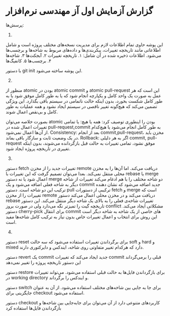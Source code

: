 # گزارش آزمایش اول آز مهندسی نرم‌افزار


پرسش‌ها:

1. 
این پوشه حاوی تمام اطلاعات لازم برای مدیریت نسخه‌های مختلف پروژه است و شامل اطلاعاتی مانند تاریخچه تغییرات، پیکربندی‌ها و داده‌های مربوط به شاخه‌ها و برچسب‌ها می‌شود.
اطلاعات ذخیره شده در آن شامل: ۱. تاریخچه تغییرات ۲. آبجکت‌ها ۳. شاخه‌ها ۴. برچسب‌ها ۵. کانفیگ‌ها

با دستور git init این پوشه ساخته می‌شود.

2.
منظور از atomic بودن در atomic commit و atomic pull-request این است که هر عمل به صورت یک واحد کامل و یکپارچه انجام شود که یا به طور کامل موفق شود یا به طور کامل شکست بخورد، بدون اینکه حالت ناتمامی در سیستم باقی بگذارد. این ویژگی تضمین می‌کند که هیچ‌گونه تغییر ناقصی در سیستم ایجاد نشود و همه عملیات به طور کامل و بی‌نقص اعمال شوند.

بصورت خلاصه می‌توان atomic بودن را اینطوری توصیف کرد:
همه یا هیچ: یا تمامی تغییرات اعمال شده در pull-request,commit به طور کامل انجام می‌شود یا هیچ‌کدام از آن‌ها اعمال نمی‌شود.
Consistency: بعد از انجام commit,pull-request، مخزن باید در یک وضعیت ثابت و سازگار باقی بماند.
Rollback: اگر به هر دلیلی commit, pull-request موفق نشود، تمامی تغییرات به حالت قبل بازگردانده می‌شوند، بدون اینکه تغییری در تاریخچه پروژه ایجاد شود.

3.
دستور fetch تغییرات جدید را از مخزن remote دریافت می‌کند. اما آن‌ها را به مخزن محلی منتقل نمی‌کند. بعدا می‌توان تصمیم گرفت که این تغییرات با rebase یا merge اعمال شود یا نه
دستور merge دو شاخه مختلف را با هم ادغام می‌کند تغییرات از شاخه دیگر به شاخه فعلی اضافه می‌شود و یک commit جدید اضافه می‌شود که نشان دهنده ترکیب این دو شاخه است.
دستور pull ترکیبی از دستورات fetch و merge است که تغییرات را از مخزن remote دریافت می‌کند و در مخزن محلی اعمال می‌کند
دستور rebase تغییرات شاخه‌ی فعلی را به بالای یک شاخه دیگر منتقل می‌کند. این دستور تاریخچه گیت را تمیزتر نگه می‌دارد ولی در صورت بروز conflict مشکلاتی ایجاد می‌کند.
دستور cherry-pick برای انتقال commit های خاصی از یک شاخه به شاخه دیگر است این روش برای انتخاب و اعمال تغییرات خاص بدون نیاز به ترکیب کامل شاخه‌ها مفید است.

4.
دستور reset برای برگرداندن تغییرات استفاده می‌شود که سه حالت soft و hard و mixed دارد که هرکدام تغییر متفاوتی روی شاخه، ایندکس و دایرکتوری دارند.

دستور revert یک commit جدید ایجاد می‌کند که تغییرات commit قبلی را برمی‌گرداند این دستور تاریخچه پروژه را تغییر نمی‌دهد

دستور restore برای بازگرداندن فایل‌ها به حالت قبلی استفاده می‌شود. می‌تواند تغییرات در working directory و  ایندکس را برگرداند.

دستور switch برای جا به جایی بین شاخه‌های مختلف استفاده می‌شود. از آن به عنوان جایگزینی برای checkout استفاده می‌شود.

دستور checkout کاربردهای متنوعی دارد از آن می‌توان برای جابه‌جایی بین شاخه‌ها و بازگرداندن فایل‌ها استفاده کرد
